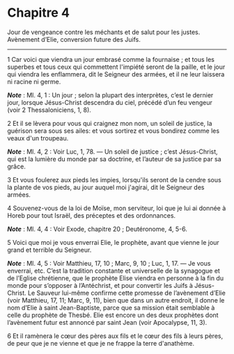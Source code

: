 # Chapitre 4

Jour de vengeance contre les méchants et de salut pour les justes.
Avènement d’Elie, conversion future des Juifs.

***

1 Car voici que viendra un jour embrasé comme la fournaise ; et tous les superbes et tous ceux qui commettent l'impiété seront de la paille, et le jour qui viendra les enflammera, dit le Seigneur des armées, et il ne leur laissera ni racine ni germe.

***Note*** :  Ml. 4, 1 : Un jour ; selon la plupart des interprètes, c’est le dernier jour, lorsque Jésus-Christ descendra du ciel, précédé d’un feu vengeur (voir 2 Thessaloniciens, 1, 8).


2 Et il se lèvera pour vous qui craignez mon nom, un soleil de justice, la guérison sera sous ses ailes: et vous sortirez et vous bondirez comme les veaux d'un troupeau.

***Note*** :  Ml. 4, 2 : Voir Luc, 1, 78. ― Un soleil de justice ; c’est Jésus-Christ, qui est la lumière du monde par sa doctrine, et l’auteur de sa justice par sa grâce.

3 Et vous foulerez aux pieds les impies, lorsqu'ils seront de la cendre sous la plante de vos pieds, au jour auquel moi j'agirai, dit le Seigneur des armées.


4 Souvenez-vous de la loi de Moïse, mon serviteur, loi que je lui ai donnée à Horeb pour tout Israël, des préceptes et des ordonnances.

***Note*** :  Ml. 4, 4 : Voir Exode, chapitre 20 ; Deutéronome, 4, 5-6.


5 Voici que moi je vous enverrai Elie, le prophète, avant que vienne le jour grand et terrible du Seigneur.

***Note*** :  Ml. 4, 5 : Voir Matthieu, 17, 10 ; Marc, 9, 10 ; Luc, 1, 17. ― Je vous enverrai, etc. C’est la tradition constante et universelle de la synagogue et de l’Eglise chrétienne, que le prophète Elise viendra en personne à la fin du monde pour s’opposer à l’Antéchrist, et pour convertir les Juifs à Jésus-Christ. Le Sauveur lui-même confirme cette promesse de l’avènement d’Elie (voir Matthieu, 17, 11; Marc, 9, 11), bien que dans un autre endroit, il donne le nom d’Elie à saint Jean-Baptiste, parce que sa mission était semblable à celle du prophète de Thesbé. Elie est encore un des deux prophètes dont l’avènement futur est annoncé par saint Jean (voir Apocalypse, 11, 3).

6 Et il ramènera le cœur des pères aux fils et le cœur des fils à leurs pères, de peur que je ne vienne et que je ne frappe la terre d'anathème.

